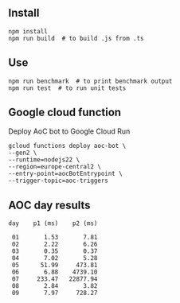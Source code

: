
## Install

```
npm install
npm run build  # to build .js from .ts
```

## Use
```
npm run benchmark  # to print benchmark output
npm run test  # to run unit tests
```


## Google cloud function

Deploy AoC bot to Google Cloud Run
```
gcloud functions deploy aoc-bot \
--gen2 \
--runtime=nodejs22 \
--region=europe-central2 \
--entry-point=aocBotEntrypoint \
--trigger-topic=aoc-triggers
```

## AOC day results

```
day    p1 (ms)    p2 (ms)

 01       1.53       7.81
 02       2.22       6.26
 03       0.35       0.37
 04       7.02       5.28
 05      51.99     473.81
 06       6.88    4739.10
 07     233.47   22877.94
 08       2.84       3.82
 09       7.97     728.27
```
